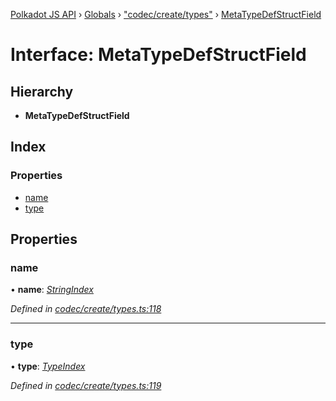 [Polkadot JS API](../README.md) › [Globals](../globals.md) › ["codec/create/types"](../modules/_codec_create_types_.md) › [MetaTypeDefStructField](_codec_create_types_.metatypedefstructfield.md)

# Interface: MetaTypeDefStructField

## Hierarchy

* **MetaTypeDefStructField**

## Index

### Properties

* [name](_codec_create_types_.metatypedefstructfield.md#name)
* [type](_codec_create_types_.metatypedefstructfield.md#type)

## Properties

###  name

• **name**: *[StringIndex](../modules/_codec_create_types_.md#stringindex)*

*Defined in [codec/create/types.ts:118](https://github.com/polkadot-js/api/blob/b8d4bc5c6a/packages/types/src/codec/create/types.ts#L118)*

___

###  type

• **type**: *[TypeIndex](../modules/_codec_create_types_.md#typeindex)*

*Defined in [codec/create/types.ts:119](https://github.com/polkadot-js/api/blob/b8d4bc5c6a/packages/types/src/codec/create/types.ts#L119)*
